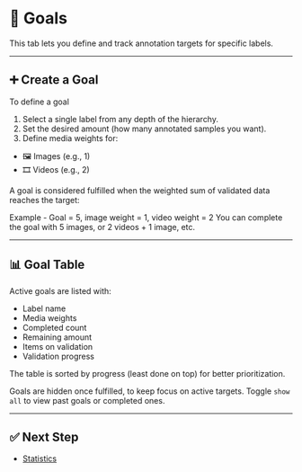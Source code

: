 # 🎯 Goals

This tab lets you define and track annotation targets for specific labels.

<!-- <img src="/docs/assets/" alt="goals"> -->

---

## ➕ Create a Goal
To define a goal

1. Select a single label from any depth of the hierarchy.
2. Set the desired amount (how many annotated samples you want).
3. Define media weights for:
 - 🖼️ Images (e.g., 1)
 - 🎞️ Videos (e.g., 2)

<!-- <img src="/docs/assets/" alt="goals_create"> -->

A goal is considered fulfilled when the weighted sum of validated data reaches the target:

Example - Goal = 5, image weight = 1, video weight = 2
You can complete the goal with 5 images, or 2 videos + 1 image, etc.

---

## 📊 Goal Table

Active goals are listed with:

- Label name
- Media weights
- Completed count
- Remaining amount
- Items on validation
- Validation progress

The table is sorted by progress (least done on top) for better prioritization.

<!-- <img src="/docs/assets/" alt="goals_table"> -->

Goals are hidden once fulfilled, to keep focus on active targets.
Toggle `show all` to view past goals or completed ones.

---

## ✅ Next Step

- [Statistics](/docs/statistics.md)
